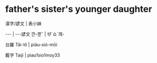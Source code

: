# father's sister's younger daughter

漢字/諺文 | 表小妹

--- | ---諺文 깐-뿐ˆ | ᄇᆤˊ쇼ˊᄆᆀ-

台羅 Tâi-lô | piáu-sió-mōi

戴字 Taiji | piau1sio1moy33

